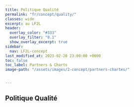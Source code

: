 ```yaml
---
title: Politique Qualité 
permalink: "fr/concept/quality/"
classes: wide
excerpt: au LF2L
header:
  overlay_color: "#333"
  overlay_filter: "0.1"
  show_overlay_excerpt: true
sidebar:
  nav: LF2L-concept
last_modified_at: 2023-02-20 23:00:00 +0000
toc: false
toc_label: Partners & Charts
image-path: "/assets/images/2-concept/partners-chartes/"


---
```


## Politique Qualité


<object data="../../assets/quality/2023-02-21-quality-lf2l.pdf" width="1000" height="1000" type='application/pdf'></object>



